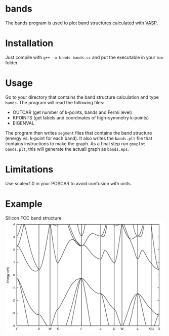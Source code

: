 # bands
The bands program is used to plot band structures calculated with [VASP](http://vasp.at).

# Installation
Just compile with `g++ -o bands bands.cc` and put the executable in your `bin` folder.

# Usage
Go to your directory that contains the band structure calculation and type `bands`.
The program will read the following files:

* OUTCAR (get number of k-points, bands and Fermi level)
* KPOINTS (get labels and coordinates of high-symmetry k-points)
* EIGENVAL

The program then writes `segment` files that contains the band structure (energy vs. 
k-point for each band). It also writes the `bands.plt` file that contains instructions
to make the graph. As a final step run `gnuplot bands.plt`, this will generate the
actuall graph as `bands.eps`.

# Limitations
Use scale=1.0 in your POSCAR to avoid confusion with units.

# Example
Silicon FCC band structure.
![silicon bands](./example/bands.png)
